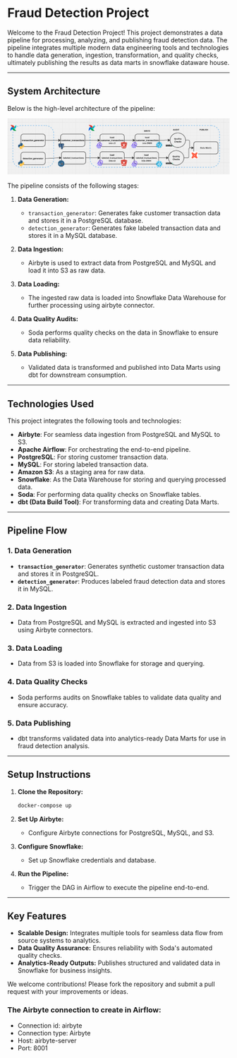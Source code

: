 # Fraud Detection Project

Welcome to the Fraud Detection Project! This project demonstrates a data pipeline for processing, analyzing, and publishing fraud detection data. The pipeline integrates multiple modern data engineering tools and technologies to handle data generation, ingestion, transformation, and quality checks, ultimately publishing the results as data marts in snowflake dataware house.

---

## **System Architecture**

Below is the high-level architecture of the pipeline:

![System Architecture](./system_architecture.jpg)

The pipeline consists of the following stages:

1. **Data Generation:**
   - `transaction_generator`: Generates fake customer transaction data and stores it in a PostgreSQL database.
   - `detection_generator`: Generates fake labeled transaction data and stores it in a MySQL database.

2. **Data Ingestion:**
   - Airbyte is used to extract data from PostgreSQL and MySQL and load it into S3 as raw data.

3. **Data Loading:**
   - The ingested raw data is loaded into Snowflake Data Warehouse for further processing using airbyte connector.

4. **Data Quality Audits:**
   - Soda performs quality checks on the data in Snowflake to ensure data reliability.

5. **Data Publishing:**
   - Validated data is transformed and published into Data Marts using dbt for downstream consumption.

---

## **Technologies Used**

This project integrates the following tools and technologies:

- **Airbyte**: For seamless data ingestion from PostgreSQL and MySQL to S3.
- **Apache Airflow**: For orchestrating the end-to-end pipeline.
- **PostgreSQL**: For storing customer transaction data.
- **MySQL**: For storing labeled transaction data.
- **Amazon S3**: As a staging area for raw data.
- **Snowflake**: As the Data Warehouse for storing and querying processed data.
- **Soda**: For performing data quality checks on Snowflake tables.
- **dbt (Data Build Tool)**: For transforming data and creating Data Marts.

---

## **Pipeline Flow**

### **1. Data Generation**
- **`transaction_generator`**: Generates synthetic customer transaction data and stores it in PostgreSQL.
- **`detection_generator`**: Produces labeled fraud detection data and stores it in MySQL.

### **2. Data Ingestion**
- Data from PostgreSQL and MySQL is extracted and ingested into S3 using Airbyte connectors.

### **3. Data Loading**
- Data from S3 is loaded into Snowflake for storage and querying.

### **4. Data Quality Checks**
- Soda performs audits on Snowflake tables to validate data quality and ensure accuracy.

### **5. Data Publishing**
- dbt transforms validated data into analytics-ready Data Marts for use in fraud detection analysis.

---

## **Setup Instructions**

1. **Clone the Repository:**
   ```bash
   docker-compose up
   ```

2. **Set Up Airbyte:**
   - Configure Airbyte connections for PostgreSQL, MySQL, and S3.

3. **Configure Snowflake:**
   - Set up Snowflake credentials and database.

4. **Run the Pipeline:**
   - Trigger the DAG in Airflow to execute the pipeline end-to-end.

---

## **Key Features**

- **Scalable Design:** Integrates multiple tools for seamless data flow from source systems to analytics.
- **Data Quality Assurance:** Ensures reliability with Soda's automated quality checks.
- **Analytics-Ready Outputs:** Publishes structured and validated data in Snowflake for business insights.

We welcome contributions! Please fork the repository and submit a pull request with your improvements or ideas.


### The Airbyte connection to create in Airflow:

- Connection id: airbyte
- Connection type: Airbyte
- Host: airbyte-server
- Port: 8001
